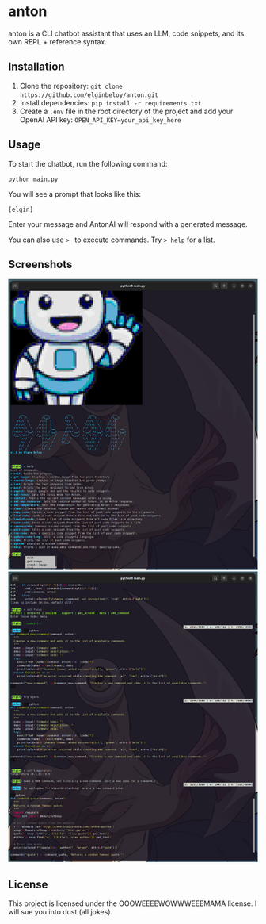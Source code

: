 # anton

anton is a CLI chatbot assistant that uses an LLM, code snippets, and its own
REPL + reference syntax.

## Installation

1. Clone the repository: `git clone https://github.com/elginbeloy/anton.git`
2. Install dependencies: `pip install -r requirements.txt`
3. Create a `.env` file in the root directory of the project and add your OpenAI API key: `OPEN_API_KEY=your_api_key_here`

## Usage

To start the chatbot, run the following command:

```
python main.py
```


You will see a prompt that looks like this:

```
[elgin] 
```


Enter your message and AntonAI will respond with a generated message.

You can also use `> ` to execute commands. Try `> help` for a list.

## Screenshots

![Alt text](./screenshot_1.png?raw=true "Screenshot of AntonCLI")
![Alt text](./screenshot_2.png?raw=true "Screenshot of AntonCLI adding code to himself.")

## License

This project is licensed under the OOOWEEEEWOWWWEEEMAMA license. I will sue you into dust (all jokes). 
